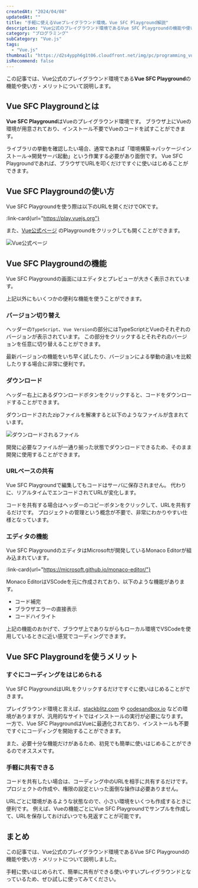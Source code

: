 ```yaml
---
createdAt: "2024/04/08"
updatedAt: ""
title: "手軽に使えるVueプレイグラウンド環境。Vue SFC Playground解説"
description: "Vue公式のプレイグラウンド環境であるVue SFC Playgroundの機能や使い方・メリットについて説明します。"
category: "プログラミング"
subCategory: "Vue.js"
tags:
  - "Vue.js"
thumbnail: "https://d2s4ypph6g1t06.cloudfront.net/img/pc/programming_vue-define-model_vue.avif"
isRecommend: false
---
```


この記事では、Vue公式のプレイグラウンド環境である**Vue SFC Playground**の機能や使い方・メリットについて説明します。

## Vue SFC Playgroundとは

**Vue SFC Playground**はVueのプレイグラウンド環境です。
ブラウザ上にVueの環境が用意されており、インストール不要でVueのコードを試すことができます。

ライブラリの挙動を確認したい場合、通常であれば「環境構築→パッケージインストール→開発サーバ起動」という作業する必要があり面倒です。
Vue SFC Playgroundであれば、ブラウザでURLを叩くだけですぐに使いはじめることができます。

## Vue SFC Playgroundの使い方

Vue SFC Playgroundを使う際は以下のURLを開くだけでOKです。

:link-card{url="https://play.vuejs.org"}

また、[Vue公式ページ](https://vuejs.org/) のPlaygroundをクリックしても開くことができます。

![Vue公式ページ](https://d2s4ypph6g1t06.cloudfront.net/img/pc/programming_vue-playground_vue-playground.avif)

## Vue SFC Playgroundの機能

Vue SFC Playgroundの画面にはエディタとプレビューが大きく表示されています。

上記以外にもいくつかの便利な機能を使うことができます。

### バージョン切り替え

ヘッダーの`TypeScript`、`Vue Version`の部分にはTypeScriptとVueのそれぞれのバージョンが表示されています。
この部分をクリックするとそれぞれのバージョンを任意に切り替えることができます。

最新バージョンの機能をいち早く試したり、バージョンによる挙動の違いを比較したりする場合に非常に便利です。

### ダウンロード

ヘッダー右上にあるダウンロードボタンをクリックすると、コードをダウンロードすることができます。

ダウンロードされたzipファイルを解凍すると以下のようなファイルが含まれています。

![ダウンロードされるファイル](https://d2s4ypph6g1t06.cloudfront.net/img/pc/programming_vue-playground_download.avif)

開発に必要なファイルが一通り揃った状態でダウンロードできるため、そのまま開発に使用することができます。

### URLベースの共有

Vue SFC Playgroundで編集してもコードはサーバに保存されません。
代わりに、リアルタイムでエンコードされてURLが変化します。

コードを共有する場合はヘッダーのコピーボタンをクリックして、URLを共有するだけです。
プロジェクトの管理という概念が不要で、非常にわかりやすい仕様となっています。

### エディタの機能

Vue SFC PlaygroundのエディタはMicrosoftが開発しているMonaco Editorが組み込まれています。

:link-card{url="https://microsoft.github.io/monaco-editor/"}

Monaco EditorはVSCodeを元に作成されており、以下のような機能があります。

- コード補完
- ブラウザエラーの直接表示
- コードハイライト

上記の機能のおかげで、ブラウザ上でありながらもローカル環境でVSCodeを使用しているときに近い感覚でコーディングできます。

## Vue SFC Playgroundを使うメリット

### すぐにコーディングをはじめられる

Vue SFC PlaygroundはURLをクリックするだけですぐに使いはじめることができます。

プレイグラウンド環境と言えば、[stackblitz.com](http://stackblitz.com/) や [codesandbox.io](http://codesandbox.io/) などの環境がありますが、汎用的なサイトではインストールの実行が必要になります。
一方で、Vue SFC PlaygroundはVueに最適化されており、インストールも不要ですぐにコーディングを開始することができます。

また、必要十分な機能だけがあるため、初見でも簡単に使いはじめることができるのでオススメです。

### 手軽に共有できる

コードを共有したい場合は、コーディング中のURLを相手に共有するだけです。
プロジェクトの作成や、権限の設定といった面倒な操作は必要ありません。

URLごとに環境があるような状態なので、小さい環境をいくつも作成するときに便利です。
例えば、Vueの機能ごとにVue SFC Playgroundでサンプルを作成して、URLを保存しておけばいつでも見返すことが可能です。

## まとめ

この記事では、Vue公式のプレイグラウンド環境であるVue SFC Playgroundの機能や使い方・メリットについて説明しました。

手軽に使いはじめられて、簡単に共有ができる使いやすいプレイグラウンドとなっているため、ぜひ試しに使ってみてください。
